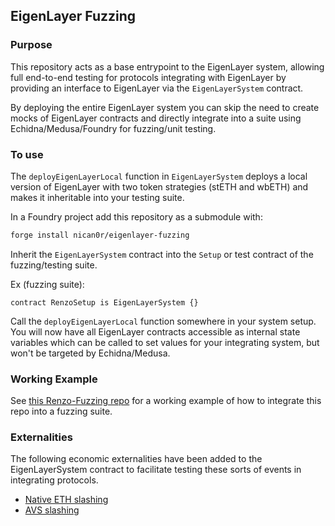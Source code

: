 ## EigenLayer Fuzzing

### Purpose
This repository acts as a base entrypoint to the EigenLayer system, allowing full end-to-end testing for protocols integrating with EigenLayer by providing an interface to EigenLayer via the `EigenLayerSystem` contract. 

By deploying the entire EigenLayer system you can skip the need to create mocks of EigenLayer contracts and directly integrate into a suite using Echidna/Medusa/Foundry for fuzzing/unit testing. 

### To use 
The `deployEigenLayerLocal` function in `EigenLayerSystem` deploys a local version of EigenLayer with two token strategies (stETH and wbETH) and makes it inheritable into your testing suite.

In a Foundry project add this repository as a submodule with: 

```bash 
forge install nican0r/eigenlayer-fuzzing
```

Inherit the `EigenLayerSystem` contract into the `Setup` or test contract of the fuzzing/testing suite.

Ex (fuzzing suite):

```solidity
contract RenzoSetup is EigenLayerSystem {}
```

Call the `deployEigenLayerLocal` function somewhere in your system setup. You will now have all EigenLayer contracts accessible as internal state variables which can be called to set values for your integrating system, but won't be targeted by Echidna/Medusa. 

### Working Example

See [this Renzo-Fuzzing repo](https://github.com/Recon-Fuzz/renzo-fuzzing) for a working example of how to integrate this repo into a fuzzing suite.

### Externalities
The following economic externalities have been added to the EigenLayerSystem contract to facilitate testing these sorts of events in integrating protocols. 

- [Native ETH slashing](https://github.com/Recon-Fuzz/eigenlayer-fuzzing/blob/4416d89454aa1d201a101bca90c24100e9434141/src/test/recon/EigenLayerSystem.sol#L16-L25)
- [AVS slashing](https://github.com/Recon-Fuzz/eigenlayer-fuzzing/blob/4416d89454aa1d201a101bca90c24100e9434141/src/test/recon/EigenLayerSystem.sol#L29-L65)
